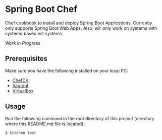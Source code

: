 # Spring Boot Chef

Chef cookbook to install and deploy Spring Boot Applications. Currently only supports Spring Boot Web Apps. Also, will only work on systems with systemd based init systems.

*Work in Progress*

## Prerequisites

Make sure you have the following installed on your local PC:

-	[ChefDK](https://downloads.chef.io/chef-dk/)
-	[Vagrant](https://www.vagrantup.com/downloads.html)
-	[VirtualBox](https://www.virtualbox.org/wiki/Downloads)

## Usage

Run the following command in the root directory of this project (directory where this README.md file is located):

	$ kitchen test

